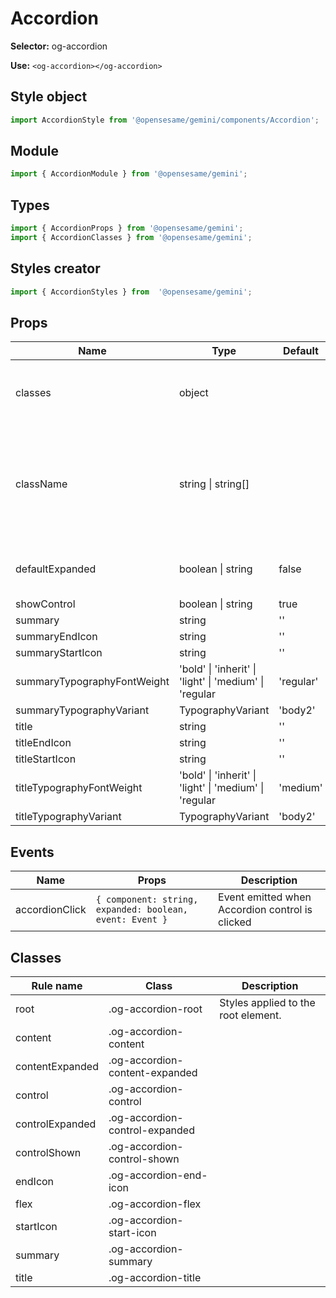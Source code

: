 # Accordion

**Selector:**
og-accordion

**Use:**
`<og-accordion></og-accordion>`

## Style object
```javascript
import AccordionStyle from '@opensesame/gemini/components/Accordion';
```

## Module
```javascript
import { AccordionModule } from '@opensesame/gemini';
```

## Types
```javascript
import { AccordionProps } from '@opensesame/gemini';
import { AccordionClasses } from '@opensesame/gemini';
```

## Styles creator
```javascript
import { AccordionStyles } from  '@opensesame/gemini';
```

## Props
Name | Type | Default | Description
---- | ---- | ------- | -----------
classes | object | | Override the styles applied to the component.
className | string &#124; string[] | | Class(es) applied to the component. Can be either a string, or an array of strings.
defaultExpanded | boolean &#124; string | false | If `true`, accordion will begin expanded
showControl | boolean &#124; string | true |
summary | string | '' |
summaryEndIcon | string | '' |
summaryStartIcon | string | '' |
summaryTypographyFontWeight | 'bold' &#124; 'inherit' &#124; 'light' &#124; 'medium' &#124; 'regular | 'regular' |
summaryTypographyVariant | TypographyVariant | 'body2' |
title | string | '' |
titleEndIcon | string | '' |
titleStartIcon | string | ''
titleTypographyFontWeight | 'bold' &#124; 'inherit' &#124; 'light' &#124; 'medium' &#124; 'regular | 'medium' |
titleTypographyVariant | TypographyVariant | 'body2' |

## Events
Name | Props | Description
---- | ----- | -----------
accordionClick | `{ component: string, expanded: boolean, event: Event }` | Event emitted when Accordion control is clicked

## Classes
Rule name | Class | Description
--------- | ----- | -----------
root | .og-accordion-root | Styles applied to the root element.
content | .og-accordion-content |
contentExpanded | .og-accordion-content-expanded |
control | .og-accordion-control |
controlExpanded | .og-accordion-control-expanded |
controlShown | .og-accordion-control-shown |
endIcon | .og-accordion-end-icon |
flex | .og-accordion-flex |
startIcon | .og-accordion-start-icon |
summary | .og-accordion-summary |
title | .og-accordion-title |
